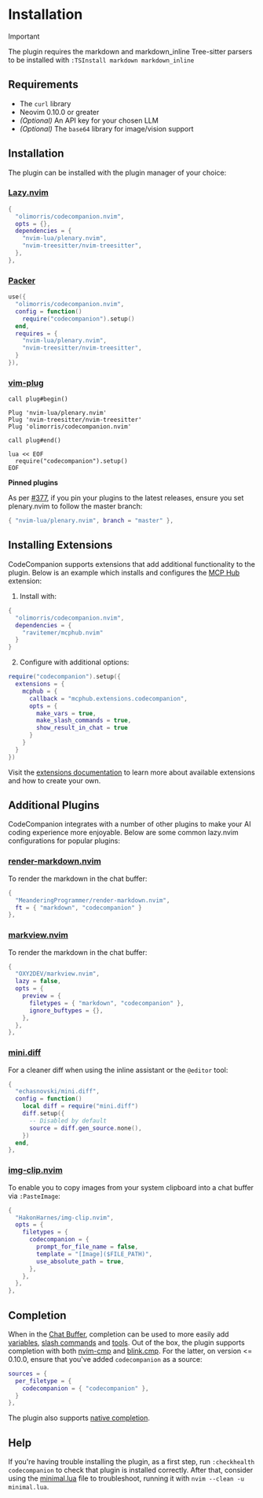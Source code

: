 # Installation

> [!IMPORTANT]
> The plugin requires the markdown and markdown_inline Tree-sitter parsers to be installed with `:TSInstall markdown markdown_inline`

## Requirements

- The `curl` library
- Neovim 0.10.0 or greater
- _(Optional)_ An API key for your chosen LLM
- _(Optional)_ The `base64` library for image/vision support

## Installation

The plugin can be installed with the plugin manager of your choice:

### [Lazy.nvim](https://github.com/folke/lazy.nvim)

```lua
{
  "olimorris/codecompanion.nvim",
  opts = {},
  dependencies = {
    "nvim-lua/plenary.nvim",
    "nvim-treesitter/nvim-treesitter",
  },
},
```

### [Packer](https://github.com/wbthomason/packer.nvim)

```lua
use({
  "olimorris/codecompanion.nvim",
  config = function()
    require("codecompanion").setup()
  end,
  requires = {
    "nvim-lua/plenary.nvim",
    "nvim-treesitter/nvim-treesitter",
  }
}),
```

### [vim-plug](https://github.com/junegunn/vim-plug)

```vim
call plug#begin()

Plug 'nvim-lua/plenary.nvim'
Plug 'nvim-treesitter/nvim-treesitter'
Plug 'olimorris/codecompanion.nvim'

call plug#end()

lua << EOF
  require("codecompanion").setup()
EOF
```

**Pinned plugins**

As per [#377](https://github.com/olimorris/codecompanion.nvim/issues/377), if you pin your plugins to the latest releases, ensure you set plenary.nvim to follow the master branch:

```lua
{ "nvim-lua/plenary.nvim", branch = "master" },
```

## Installing Extensions

CodeCompanion supports extensions that add additional functionality to the plugin. Below is an example which installs and configures the [MCP Hub](extensions/mcphub.html) extension:

1. Install with:

```lua
{
  "olimorris/codecompanion.nvim",
  dependencies = {
    "ravitemer/mcphub.nvim"
  }
}
```

2. Configure with additional options:

```lua
require("codecompanion").setup({
  extensions = {
    mcphub = {
      callback = "mcphub.extensions.codecompanion",
      opts = {
        make_vars = true,
        make_slash_commands = true,
        show_result_in_chat = true
      }
    }
  }
})
```

Visit the [extensions documentation](extending/extensions) to learn more about available extensions and how to create your own.

## Additional Plugins

CodeCompanion integrates with a number of other plugins to make your AI coding experience more enjoyable. Below are some common lazy.nvim configurations for popular plugins:

### [render-markdown.nvim](https://github.com/MeanderingProgrammer/render-markdown.nvim)

To render the markdown in the chat buffer:

```lua
{
  "MeanderingProgrammer/render-markdown.nvim",
  ft = { "markdown", "codecompanion" }
},
```

### [markview.nvim](https://github.com/OXY2DEV/markview.nvim)

To render the markdown in the chat buffer:

```lua
{
  "OXY2DEV/markview.nvim",
  lazy = false,
  opts = {
    preview = {
      filetypes = { "markdown", "codecompanion" },
      ignore_buftypes = {},
    },
  },
},
```

### [mini.diff](https://github.com/echasnovski/mini.diff)

For a cleaner diff when using the inline assistant or the `@editor` tool:

```lua
{
  "echasnovski/mini.diff",
  config = function()
    local diff = require("mini.diff")
    diff.setup({
      -- Disabled by default
      source = diff.gen_source.none(),
    })
  end,
},
```

### [img-clip.nvim](https://github.com/hakonharnes/img-clip.nvim)

To enable you to copy images from your system clipboard into a chat buffer via `:PasteImage`:

```lua
{
  "HakonHarnes/img-clip.nvim",
  opts = {
    filetypes = {
      codecompanion = {
        prompt_for_file_name = false,
        template = "[Image]($FILE_PATH)",
        use_absolute_path = true,
      },
    },
  },
},
```

## Completion

When in the [Chat Buffer](usage/chat-buffer/index), completion can be used to more easily add [variables](usage/chat-buffer/variables), [slash commands](usage/chat-buffer/slash-commands) and [tools](usage/chat-buffer/agents). Out of the box, the plugin supports completion with both [nvim-cmp](https://github.com/hrsh7th/nvim-cmp) and [blink.cmp](https://github.com/Saghen/blink.cmp). For the latter, on version <= 0.10.0, ensure that you've added `codecompanion` as a source:

```lua
sources = {
  per_filetype = {
    codecompanion = { "codecompanion" },
  }
},
```

The plugin also supports [native completion](usage/chat-buffer/index#completion).

## Help

If you're having trouble installing the plugin, as a first step, run `:checkhealth codecompanion` to check that plugin is installed correctly. After that, consider using the [minimal.lua](https://github.com/olimorris/codecompanion.nvim/blob/main/minimal.lua)  file to troubleshoot, running it with `nvim --clean -u minimal.lua`.
